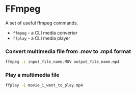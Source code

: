 # FFmpeg

A set of useful ffmpeg commands.

- `ffmpeg` - a CLI media converter
- `ffplay` - a CLI media player

### Convert multimedia file from .mov to .mp4 format

```bash
ffmpeg -i input_file_name.MOV output_file_name.mp4
```

### Play a multimedia file

```bash
ffplay -i movie_i_want_to_play.mp4
```
